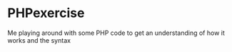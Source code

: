 # PHPexercise
Me playing around with some PHP code to get an understanding of how it works and the syntax
